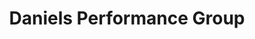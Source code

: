 ---
title: "Daniels Performance Group"
url: /smithfield/daniels-performance-group/
shop: car repair
---